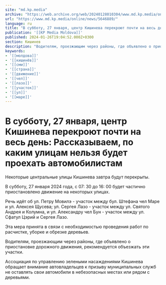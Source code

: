 ```yaml
---
site: "md.kp.media"
archive: "https://web.archive.org/web/20240128010304/www.md.kp.media/online/news/5646889/"
url: "https://www.md.kp.media/online/news/5646889/"
language: ru
title: "В субботу, 27 января, центр Кишинева перекроют почти на весь день: Рассказываем, по каким улицам нельзя будет проехать автомобилистам"
publication: '[[KP Media Moldova]]'
published: 2024-01-26T19:04:52.000Z+0300
section: Кишинев
description: "Водителям, проезжающим через районы, где объявлено о приостановке дорожного движения, рекомендуется объезжать эти участки"
keywords:
- '[[молдова]]'
- '[[кишинёв]]'
- '[[сми]]'
- '[[страна]]'
- '[[движение]]'
- '[[чел]]'
- '[[лазо]]'
- '[[участок]]'
- '[[ул]]'
- '[[маре]]'
---
```


# В субботу, 27 января, центр Кишинева перекроют почти на весь день: Рассказываем, по каким улицам нельзя будет проехать автомобилистам

Некоторые центральные улицы Кишинева завтра будут перекрыты.

В субботу, 27 января 2024 года, с 07: 30 до 16: 00 будет частично приостановлено движение на некоторых улицах.

Речь идёт об ул. Петру Мовилэ - участок между бул. Штефана чел Маре и ул. Алексея Щусева; ул. Сергея Лазо - участок между ул. Святого Андрея и Колумна, и ул. Александру чел Бун - участок между ул. Сфатул Цэрий и Сергея Лазо.

Эта мера принята в связи с необходимостью проведения работ по расчистке, уборке и обрезке деревьев.

Водителям, проезжающим через районы, где объявлено о приостановке дорожного движения, рекомендуется объезжать эти участки.

Ассоциация по управлению зелеными насаждениями Кишинева обращает внимание автовладельцев к призыву муниципальных служб не оставлять свои автомобили в небезопасных местах или рядом с деревьями.